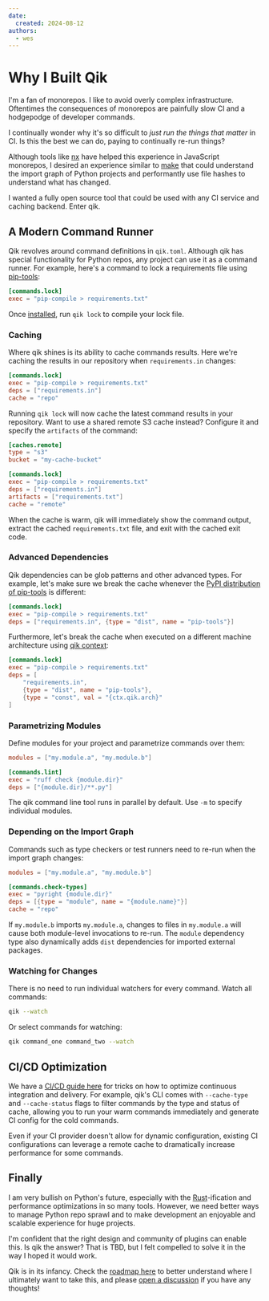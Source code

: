 ```yaml
---
date:
  created: 2024-08-12
authors:
  - wes
---
```


# Why I Built Qik

I'm a fan of monorepos. I like to avoid overly complex infrastructure. Oftentimes the consequences of monorepos are painfully slow CI and a hodgepodge of developer commands.

I continually wonder why it's so difficult to *just run the things that matter* in CI. Is this the best we can do, paying to continually re-run things?

Although tools like [nx](https://nx.dev) have helped this experience in JavaScript monorepos, I desired an experience similar to [make](https://www.gnu.org/software/make/) that could understand the import graph of Python projects and performantly use file hashes to understand what has changed.

I wanted a fully open source tool that could be used with any CI service and caching backend. Enter qik.

<!-- more -->

## A Modern Command Runner

Qik revolves around command definitions in `qik.toml`. Although qik has special functionality for Python repos, any project can use it as a command runner. For example, here's a command to lock a requirements file using [pip-tools](https://github.com/jazzband/pip-tools):

```toml
[commands.lock]
exec = "pip-compile > requirements.txt"
```

Once [installed](../../guide.md#installation), run `qik lock` to compile your lock file.

### Caching

Where qik shines is its ability to cache commands results. Here we're caching the results in our repository when `requirements.in` changes:

```toml
[commands.lock]
exec = "pip-compile > requirements.txt"
deps = ["requirements.in"]
cache = "repo"
```

Running `qik lock` will now cache the latest command results in your repository. Want to use a shared remote S3 cache instead? Configure it and specify the `artifacts` of the command:

```toml
[caches.remote]
type = "s3"
bucket = "my-cache-bucket"

[commands.lock]
exec = "pip-compile > requirements.txt"
deps = ["requirements.in"]
artifacts = ["requirements.txt"]
cache = "remote"
```

When the cache is warm, qik will immediately show the command output, extract the cached `requirements.txt` file, and exit with the cached exit code.

### Advanced Dependencies

Qik dependencies can be glob patterns and other advanced types. For example, let's make sure we break the cache whenever the [PyPI distribution of pip-tools](https://pypi.org/project/pip-tools/) is different:

```toml
[commands.lock]
exec = "pip-compile > requirements.txt"
deps = ["requirements.in", {type = "dist", name = "pip-tools"}]
```

Furthermore, let's break the cache when executed on a different machine architecture using [qik context](../../context.md):

```toml
[commands.lock]
exec = "pip-compile > requirements.txt"
deps = [
    "requirements.in",
    {type = "dist", name = "pip-tools"},
    {type = "const", val = "{ctx.qik.arch}"
]
```

### Parametrizing Modules

Define modules for your project and parametrize commands over them:

```toml
modules = ["my.module.a", "my.module.b"]

[commands.lint]
exec = "ruff check {module.dir}"
deps = ["{module.dir}/**.py"]
```

The qik command line tool runs in parallel by default. Use `-m` to specify individual modules.

### Depending on the Import Graph

Commands such as type checkers or test runners need to re-run when the import graph changes:

```toml
modules = ["my.module.a", "my.module.b"]

[commands.check-types]
exec = "pyright {module.dir}"
deps = [{type = "module", name = "{module.name}"}]
cache = "repo"
```

If `my.module.b` imports `my.module.a`, changes to files in `my.module.a` will cause both module-level invocations to re-run. The `module` dependency type also dynamically adds `dist` dependencies for imported external packages.

### Watching for Changes

There is no need to run individual watchers for every command. Watch all commands:

```bash
qik --watch
```

Or select commands for watching:

```bash
qik command_one command_two --watch
```

## CI/CD Optimization

We have a [CI/CD guide here](../../ci.md) for tricks on how to optimize continuous integration and delivery. For example, qik's CLI comes with `--cache-type` and `--cache-status` flags to filter commands by the type and status of cache, allowing you to run your warm commands immediately and generate CI config for the cold commands.

Even if your CI provider doesn't allow for dynamic configuration, existing CI configurations can leverage a remote cache to dramatically increase performance for some commands.

## Finally

I am very bullish on Python's future, especially with the [Rust](https://www.rust-lang.org)-ification and performance optimizations in so many tools. However, we need better ways to manage Python repo sprawl and to make development an enjoyable and scalable experience for huge projects.

I'm confident that the right design and community of plugins can enable this. Is qik the answer? That is TBD, but I felt compelled to solve it in the way I hoped it would work.

Qik is in its infancy. Check the [roadmap here](../../roadmap.md) to better understand where I ultimately want to take this, and please [open a discussion](https://github.com/Opus10/qik/discussions) if you have any thoughts!
